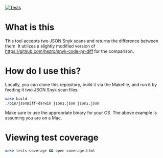 [![Tests](https://github.com/DI-Tony-Reed/JSONDiff/actions/workflows/tests.yaml/badge.svg)](https://github.com/DI-Tony-Reed/JSONDiff/actions/workflows/tests.yaml)

# What is this
This tool accepts two JSON Snyk scans and returns the difference between them. It utilizes a slightly modified version of https://github.com/hezro/snyk-code-pr-diff for the comparison. 

# How do I use this?
Locally, you can clone this repository, build it via the Makefile, and run it by feeding it two JSON Snyk scan files:
```bash
make build
./bin/jsonDiff-darwin json1.json json2.json
```
Make sure to use the appropriate binary for your OS. The above example is assuming you are on a Mac.

# Viewing test coverage
```bash
make tests-coverage && open coverage.html
```
